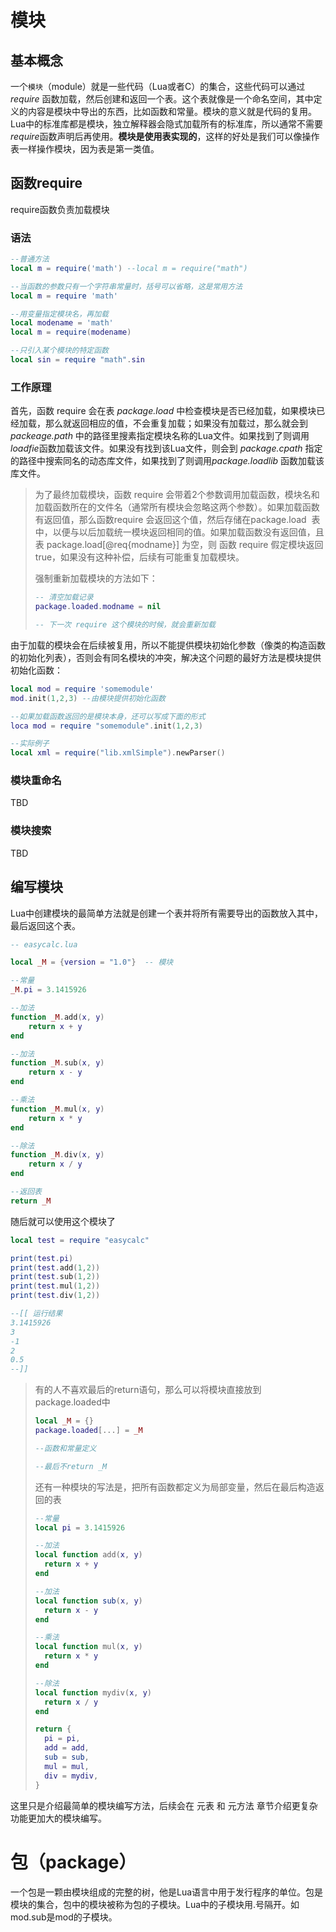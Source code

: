 # 模块

## 基本概念

一个`模块`（module）就是一些代码（Lua或者C）的集合，这些代码可以通过 *require* 函数加载，然后创建和返回一个表。这个表就像是一个命名空间，其中定义的内容是模块中导出的东西，比如函数和常量。模块的意义就是代码的复用。Lua中的标准库都是模块，独立解释器会隐式加载所有的标准库，所以通常不需要*require*函数声明后再使用。**模块是使用表实现的**，这样的好处是我们可以像操作表一样操作模块，因为表是第一类值。

## 函数require

require函数负责加载模块

### 语法

```lua
--普通方法
local m = require('math') --local m = require("math")

--当函数的参数只有一个字符串常量时，括号可以省略，这是常用方法
local m = require 'math'

--用变量指定模块名，再加载
local modename = 'math'
local m = require(modename)

--只引入某个模块的特定函数
local sin = require "math".sin
```

### 工作原理

首先，函数 require 会在表 *package.load* 中检查模块是否已经加载，如果模块已经加载，那么就返回相应的值，不会重复加载；如果没有加载过，那么就会到 *packeage.path* 中的路径里搜素指定模块名称的Lua文件。如果找到了则调用*loadfie*函数加载该文件。如果没有找到该Lua文件，则会到 *package.cpath* 指定的路径中搜索同名的动态库文件，如果找到了则调用*package.loadlib* 函数加载该库文件。

> 为了最终加载模块，函数 require 会带着2个参数调用加载函数，模块名和加载函数所在的文件名（通常所有模块会忽略这两个参数）。如果加载函数有返回值，那么函数require 会返回这个值，然后存储在package.load  表中，以便与以后加载统一模块返回相同的值。如果加载函数没有返回值，且表 package.load[@req{modname}] 为空，则 函数 require 假定模块返回true，如果没有这种补偿，后续有可能重复加载模块。
> 
> 强制重新加载模块的方法如下：
> 
> ```lua
> -- 清空加载记录
> package.loaded.modname = nil
> 
> -- 下一次 require 这个模块的时候，就会重新加载
> ```

由于加载的模块会在后续被复用，所以不能提供模块初始化参数（像类的构造函数的初始化列表），否则会有同名模块的冲突，解决这个问题的最好方法是模块提供初始化函数：

```lua
local mod = require 'somemodule'
mod.init(1,2,3) --由模块提供初始化函数

--如果加载函数返回的是模块本身，还可以写成下面的形式
loca mod = require "somemodule".init(1,2,3)

--实际例子
local xml = require("lib.xmlSimple").newParser()
```

### 模块重命名

TBD

### 模块搜索

TBD

## 编写模块

Lua中创建模块的最简单方法就是创建一个表并将所有需要导出的函数放入其中，最后返回这个表。

```lua
-- easycalc.lua

local _M = {version = "1.0"}  -- 模块

--常量
_M.pi = 3.1415926

--加法
function _M.add(x, y)
    return x + y
end

--加法
function _M.sub(x, y)
    return x - y
end

--乘法
function _M.mul(x, y)
    return x * y
end

--除法
function _M.div(x, y)
    return x / y
end

--返回表
return _M
```

随后就可以使用这个模块了

```lua
local test = require "easycalc"

print(test.pi)
print(test.add(1,2))
print(test.sub(1,2))
print(test.mul(1,2))
print(test.div(1,2))

--[[ 运行结果
3.1415926
3
-1
2
0.5
--]]
```

> 有的人不喜欢最后的return语句，那么可以将模块直接放到package.loaded中
> 
> ```lua
> local _M = {}
> package.loaded[...] = _M
> 
> --函数和常量定义
> 
> --最后不return _M
> ```
> 
> 还有一种模块的写法是，把所有函数都定义为局部变量，然后在最后构造返回的表
> 
> ```lua
> --常量
> local pi = 3.1415926
> 
> --加法
> local function add(x, y)
> 	return x + y
> end
> 
> --加法
> local function sub(x, y)
> 	return x - y
> end
> 
> --乘法
> local function mul(x, y)
> 	return x * y
> end
> 
> --除法
> local function mydiv(x, y)
> 	return x / y
> end
> 
> return {
> 	pi = pi,
> 	add = add,
> 	sub = sub,
> 	mul = mul,
> 	div = mydiv,
> }
> ```

这里只是介绍最简单的模块编写方法，后续会在 元表 和 元方法 章节介绍更复杂功能更加大的模块编写。



# 包（package）

一个包是一颗由模块组成的完整的树，他是Lua语言中用于发行程序的单位。包是模块的集合，包中的模块被称为包的子模块。Lua中的子模块用.号隔开。如mod.sub是mod的子模块。
